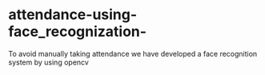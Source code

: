 # attendance-using-face_recognization-
To avoid manually taking attendance we have developed a face recognition system by using opencv
